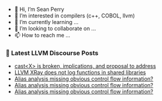 - 👋 Hi, I’m Sean Perry
- 👀 I’m interested in compilers (c++, COBOL, llvm)
- 🌱 I’m currently learning ...
- 💞️ I’m looking to collaborate on ...
- 📫 How to reach me ...

<!---
s66perry/s66perry is a ✨ special ✨ repository because its `README.md` (this file) appears on your GitHub profile.
You can click the Preview link to take a look at your changes.
--->
### 📕 Latest LLVM Discourse Posts

<!-- DISCOURSE-LLVM:START -->
- [cast&lt;X&gt; is broken, implications, and proposal to address](https://discourse.llvm.org/t/cast-x-is-broken-implications-and-proposal-to-address/63033#post_7)
- [LLVM XRay does not log functions in shared libraries](https://discourse.llvm.org/t/llvm-xray-does-not-log-functions-in-shared-libraries/63039#post_1)
- [Alias analysis missing obvious control flow information?](https://discourse.llvm.org/t/alias-analysis-missing-obvious-control-flow-information/63037#post_4)
- [Alias analysis missing obvious control flow information?](https://discourse.llvm.org/t/alias-analysis-missing-obvious-control-flow-information/63037#post_3)
- [Alias analysis missing obvious control flow information?](https://discourse.llvm.org/t/alias-analysis-missing-obvious-control-flow-information/63037#post_2)
<!-- DISCOURSE-LLVM:END -->
